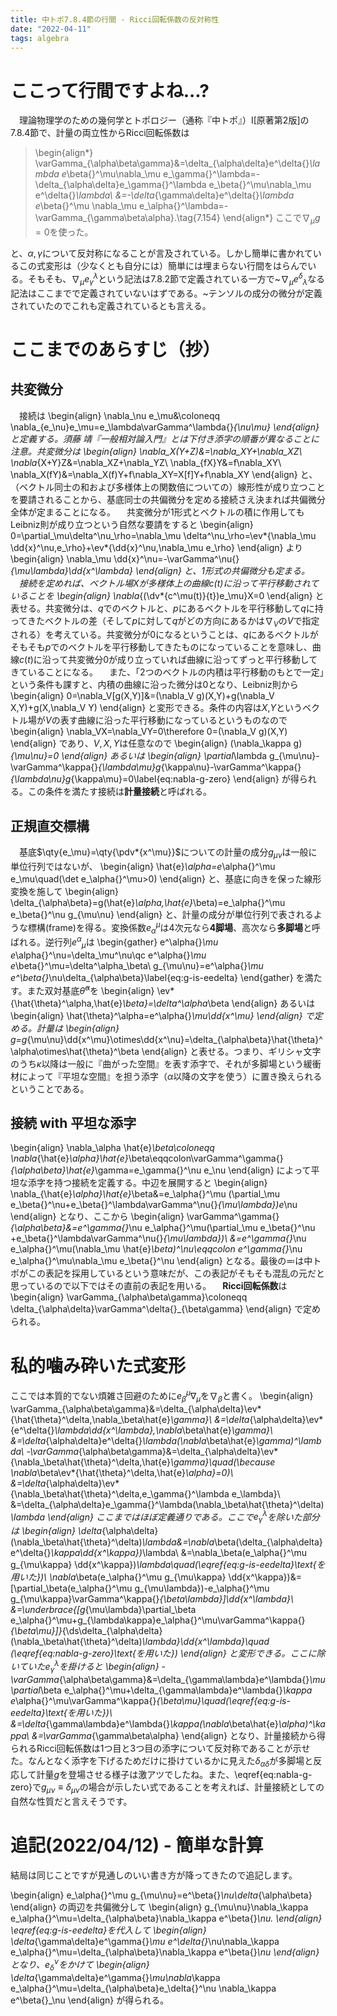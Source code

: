 ```yaml
---
title: 中トポ7.8.4節の行間 - Ricci回転係数の反対称性
date: "2022-04-11"
tags: algebra
---
```



# ここって行間ですよね...?

　理論物理学のための幾何学とトポロジー（通称『中トポ』）I[原著第2版]の7.8.4節で、計量の両立性からRicci回転係数は

> \begin{align*}
  \varGamma_{\alpha\beta\gamma}&=\delta_{\alpha\delta}e^\delta{}_\lambda e_\beta{}^\mu\nabla_\mu e_\gamma{}^\lambda=-\delta_{\alpha\delta}e_\gamma{}^\lambda e_\beta{}^\mu\nabla_\mu e^\delta{}_\lambda\\
  &=-\delta_{\gamma\delta}e^\delta{}_\lambda e_\beta{}^\mu \nabla_\mu e_\alpha{}^\lambda=-\varGamma_{\gamma\beta\alpha}.\tag{7.154}
\end{align*}
ここで$\nabla_\mu g=0$を使った。

と、$\alpha,\gamma$について反対称になることが言及されている。しかし簡単に書かれているこの式変形は（少なくとも自分には）簡単には埋まらない行間をはらんでいる。そもそも、$\nabla_\mu e_\gamma{}^\lambda$という記法は7.8.2節で定義されている一方で~$\nabla_\mu e^\delta{}_\lambda$なる記法はここまでで定義されていないはずである。~テンソルの成分の微分が定義されていたのでこれも定義されているとも言える。

# ここまでのあらすじ（抄）

## 共変微分

　接続は
\begin{align}
  \nabla_\nu e_\mu&\coloneqq \nabla_{e_\nu}e_\mu=e_\lambda\varGamma^\lambda{}_{\nu\mu}
\end{align}
と定義する。須藤 靖『一般相対論入門』とは下付き添字の順番が異なることに注意。共変微分は
\begin{align}
  \nabla_X(Y+Z)&=\nabla_XY+\nabla_XZ\\
  \nabla_{X+Y}Z&=\nabla_XZ+\nabla_YZ\\
  \nabla_{fX}Y&=f\nabla_XY\\
  \nabla_X(fY)&=\nabla_X(f)Y+f\nabla_XY=X[f]Y+f\nabla_XY
\end{align}
と、（ベクトル同士の和および多様体上の関数倍についての）線形性が成り立つことを要請されることから、基底同士の共偏微分を定める接続さえ決まれば共偏微分全体が定まることになる。
　共変微分が1形式とベクトルの積に作用してもLeibniz則が成り立つという自然な要請をすると
\begin{align}
  0=\partial_\mu\delta^\nu_\rho=\nabla_\mu \delta^\nu_\rho=\ev*{\nabla_\mu \dd{x}^\nu,e_\rho}+\ev*{\dd{x}^\nu,\nabla_\mu e_\rho}
\end{align}
より
\begin{align}
  \nabla_\mu \dd{x}^\nu=-\varGamma^\nu{}_{\mu\lambda}\dd{x^\lambda}
\end{align}
と、1形式の共偏微分も定まる。
　接続を定めれば、ベクトル場$X$が多様体上の曲線$c(t)$に沿って平行移動されていることを
\begin{align}
  \nabla_{(\dv*{c^\mu(t)}{t})e_\mu}X=0
\end{align}
と表せる。共変微分は、$q$でのベクトルと、$p$にあるベクトルを平行移動して$q$に持ってきたベクトルの差（そして$p$に対して$q$がどの方向にあるかは$\nabla_V$の$V$で指定される）を考えている。共変微分が$0$になるということは、$q$にあるベクトルがそもそも$p$でのベクトルを平行移動してきたものになっていることを意味し、曲線$c(t)$に沿って共変微分$0$が成り立っていれば曲線に沿ってずっと平行移動してきていることになる。
　また、「2つのベクトルの内積は平行移動のもとで一定」という条件も課すと、内積の曲線に沿った微分は$0$となり、Leibniz則から
\begin{align}
  0=\nabla_V[g(X,Y)]&=(\nabla_V g)(X,Y)+g(\nabla_V X,Y)+g(X,\nabla_V Y)
\end{align}
と変形できる。条件の内容は$X$,$Y$というベクトル場が$V$の表す曲線に沿った平行移動になっているというものなので
\begin{align}
  \nabla_VX=\nabla_VY=0\therefore 0=(\nabla_V g)(X,Y)
\end{align}
であり、$V,X,Y$は任意なので
\begin{align}
  (\nabla_\kappa g)_{\mu\nu}=0
\end{align}
あるいは
\begin{align}
  \partial_\lambda g_{\mu\nu}-\varGamma^\kappa{}_{\lambda\mu}g_{\kappa\nu}-\varGamma^\kappa{}_{\lambda\nu}g_{\kappa\mu}=0\label{eq:nabla-g-zero}
\end{align}
が得られる。この条件を満たす接続は**計量接続**と呼ばれる。

## 正規直交標構

　基底$\qty{e_\mu}=\qty{\pdv*{x^\mu}}$についての計量の成分$g_{\mu\nu}$は一般に単位行列ではないが、
\begin{align}
  \hat{e}_\alpha=e_\alpha{}^\mu e_\mu\quad(\det e_\alpha{}^\mu>0)
\end{align}
と、基底に向きを保った線形変換を施して
\begin{align}
  \delta_{\alpha\beta}=g(\hat{e}_\alpha,\hat{e}_\beta)=e_\alpha{}^\mu e_\beta{}^\nu g_{\mu\nu}
\end{align}
と、計量の成分が単位行列で表されるような標構(frame)を得る。変換係数$e_\alpha{}^\mu$は4次元なら**4脚場**、高次なら**多脚場**と呼ばれる。逆行列$e^\alpha{}_\mu$は
\begin{gather}
  e^\alpha{}_\mu e_\alpha{}^\nu=\delta_\mu^\nu\qc e^\alpha{}_\mu e_\beta{}^\mu=\delta^\alpha_\beta\\
  g_{\mu\nu}=e^\alpha{}_\mu e^\beta{}_\nu\delta_{\alpha\beta}\label{eq:g-is-eedelta}
\end{gather}
を満たす。また双対基底$\hat{\theta}^\alpha$を
\begin{align}
  \ev*{\hat{\theta}^\alpha,\hat{e}_\beta}=\delta^\alpha_\beta
\end{align}
あるいは
\begin{align}
  \hat{\theta}^\alpha=e^\alpha{}_\mu\dd{x^\mu}
\end{align}
で定める。計量は
\begin{align}
  g=g_{\mu\nu}\dd{x^\mu}\otimes\dd{x^\nu}=\delta_{\alpha\beta}\hat{\theta}^\alpha\otimes\hat{\theta}^\beta
\end{align}
と表せる。つまり、ギリシャ文字のうち$\kappa$以降は一般に『曲がった空間』を表す添字で、それが多脚場という緩衝材によって『平坦な空間』を担う添字（$\alpha$以降の文字を使う）に置き換えられるということである。

## 接続 with 平坦な添字

\begin{align}
  \nabla_\alpha \hat{e}_\beta\coloneqq \nabla_{\hat{e}_\alpha}\hat{e}_\beta\eqqcolon\varGamma^\gamma{}_{\alpha\beta}\hat{e}_\gamma=e_\gamma{}^\nu e_\nu
\end{align}
によって平坦な添字を持つ接続を定義する。中辺を展開すると
\begin{align}
  \nabla_{\hat{e}_\alpha}\hat{e}_\beta&=e_\alpha{}^\mu (\partial_\mu e_\beta{}^\nu+e_\beta{}^\lambda\varGamma^\nu{}_{\mu\lambda})e_\nu
\end{align}
となり、ここから
\begin{align}
  \varGamma^\gamma{}_{\alpha\beta}&=e^\gamma{}_\nu e_\alpha{}^\mu(\partial_\mu e_\beta{}^\nu +e_\beta{}^\lambda\varGamma^\nu{}_{\mu\lambda})\\
  &=e^\gamma{}_\nu e_\alpha{}^\mu(\nabla_\mu \hat{e}_\beta)^\nu\eqqcolon e^\gamma{}_\nu e_\alpha{}^\mu\nabla_\mu e_\beta{}^\nu
\end{align}
となる。最後の$\eqqcolon$は中トポがこの表記を採用しているという意味だが、この表記がそもそも混乱の元だと思っているので以下ではその直前の表記を用いる。
　**Ricci回転係数**は
\begin{align}
  \varGamma_{\alpha\beta\gamma}\coloneqq \delta_{\alpha\delta}\varGamma^\delta{}_{\beta\gamma}
\end{align}
で定められる。

# 私的噛み砕いた式変形

ここでは本質的でない煩雑さ回避のために$e_\beta{}^\mu\nabla_\mu$を$\nabla_\beta$と書く。
\begin{align}
  \varGamma_{\alpha\beta\gamma}&=\delta_{\alpha\delta}\ev*{\hat{\theta}^\delta,\nabla_\beta\hat{e}_\gamma}\\
  &=\delta_{\alpha\delta}\ev*{e^\delta{}_\lambda\dd{x^\lambda},\nabla_\beta\hat{e}_\gamma}\\
  &=\delta_{\alpha\delta}e^\delta{}_\lambda(\nabla_\beta\hat{e}_\gamma)^\lambda\\
  -\varGamma_{\alpha\beta\gamma}&=\delta_{\alpha\delta}\ev*{\nabla_\beta\hat{\theta}^\delta,\hat{e}_\gamma}\quad(\because \nabla_\beta\ev*{\hat{\theta}^\delta,\hat{e}_\alpha}=0)\\
  &=\delta_{\alpha\delta}\ev*{\nabla_\beta\hat{\theta}^\delta,e_\gamma{}^\lambda e_\lambda}\\
  &=\delta_{\alpha\delta}e_\gamma{}^\lambda(\nabla_\beta\hat{\theta}^\delta)_\lambda
\end{align}
ここまではほぼ定義通りである。ここで$e_\gamma{}^\lambda$を除いた部分は
\begin{align}
  \delta_{\alpha\delta}(\nabla_\beta\hat{\theta}^\delta)_\lambda&=\nabla_\beta(\delta_{\alpha\delta}e^\delta{}_\kappa\dd{x^\kappa})_\lambda\\
  &=\nabla_\beta(e_\alpha{}^\mu g_{\mu\kappa} \dd{x^\kappa})_\lambda\quad(\eqref{eq:g-is-eedelta}\text{を用いた})\\
  \nabla_\beta(e_\alpha{}^\mu g_{\mu\kappa} \dd{x^\kappa})&=[\partial_\beta(e_\alpha{}^\mu g_{\mu\lambda})-e_\alpha{}^\mu g_{\mu\kappa}\varGamma^\kappa{}_{\beta\lambda}]\dd{x^\lambda}\\
  &=\underbrace{[g_{\mu\lambda}\partial_\beta e_\alpha{}^\mu+g_{\lambda\kappa}e_\alpha{}^\mu\varGamma^\kappa{}_{\beta\mu}]}_{\ds\delta_{\alpha\delta}(\nabla_\beta\hat{\theta}^\delta)_\lambda}\dd{x^\lambda}\quad (\eqref{eq:nabla-g-zero}\text{を用いた})
\end{align}
と変形できる。ここに除いていた$e_\gamma{}^\lambda$を掛けると
\begin{align}
  -\varGamma_{\alpha\beta\gamma}&=\delta_{\gamma\lambda}e^\lambda{}_\mu\partial_\beta e_\alpha{}^\mu+\delta_{\gamma\lambda}e^\lambda{}_\kappa e_\alpha{}^\mu\varGamma^\kappa{}_{\beta\mu}\quad(\eqref{eq:g-is-eedelta}\text{を用いた})\\
  &=\delta_{\gamma\lambda}e^\lambda{}_\kappa(\nabla_\beta\hat{e}_\alpha)^\kappa\\
  &=\varGamma_{\gamma\beta\alpha}
\end{align}
となり、計量接続から得られるRicci回転係数は1つ目と3つ目の添字について反対称であることが示せた。なんとなく添字を下げるためだけに掛けているかに見えた$\delta_{\alpha\delta}$が多脚場と反応して計量$g$を登場させる様子は激アツでしたね。また、\eqref{eq:nabla-g-zero}で$g_{\mu\nu}\equiv\delta_{\mu\nu}$の場合が示したい式であることを考えれば、計量接続としての自然な性質だと言えそうです。

# 追記(2022/04/12) - 簡単な計算

結局は同じことですが見通しのいい書き方が降ってきたので追記します。

\begin{align}
  e_\alpha{}^\mu g_{\mu\nu}=e^\beta{}_\nu\delta_{\alpha\beta}
\end{align}
の両辺を共偏微分して
\begin{align}
  g_{\mu\nu}\nabla_\kappa e_\alpha{}^\mu=\delta_{\alpha\beta}\nabla_\kappa e^\beta{}_\nu.
\end{align}
\eqref{eq:g-is-eedelta}を代入して
\begin{align}
  \delta_{\gamma\delta}e^\gamma{}_\mu e^\delta{}_\nu\nabla_\kappa e_\alpha{}^\mu=\delta_{\alpha\beta}\nabla_\kappa e^\beta{}_\nu
\end{align}
となり、$e_\delta{}^\nu$をかけて
\begin{align}
  \delta_{\gamma\delta}e^\gamma{}_\mu\nabla_\kappa e_\alpha{}^\mu=\delta_{\alpha\beta}e_\delta{}^\nu \nabla_\kappa e^\beta{}_\nu
\end{align}
が得られる。